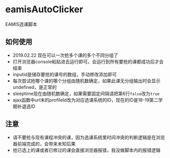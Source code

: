 # eamisAutoClicker
EAMIS选课脚本
## 如何使用
- 2019.02.22 现在可以一次抢多个课的多个不同分组了
- 打开浏览器console粘贴进去运行即可。会运行到所有要抢的课都成功后才会结束
- inputid是储存要抢的课号的数组，手动修改添加即可
- 每次尝试抢哪个课的哪个分组由随机数确定，如果此课无分组输出时会显示undefined，是正常的
- sleeptime现在由随机数确定，如果需要固定间隔请把第6行`false`改为`true`
- ajax函数中url末的profileId改为对应选课系统的ID，现在的ID是18-19第二学期补退选ID
## 注意
- 请不要抢与现有课程冲突的课，因为选课系统里时间冲突的判断逻辑是在浏览器前端完成的，会带来未知后果
- 抢已选上的课或者已修过的课会直接浏览器报错，我没做脚本内的报错逻辑
